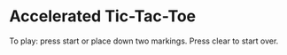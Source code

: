 # Accelerated Tic-Tac-Toe

To play: press start or place down two markings. Press clear to start over.
